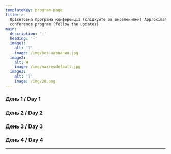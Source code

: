 ```yaml
---
templateKey: program-page
title: >-
  Орієнтовна програма конференції (слідкуйте за оновленнями) Approximate
  conference program (follow the updates)
main:
  description: '-'
  heading: '-'
  image1:
    alt: '?'
    image: /img/без-названия.jpg
  image2:
    alt: Я
    image: /img/maxresdefault.jpg
  image3:
    alt: '?'
    image: /img/28.png
---
```

### День 1 / Day 1

### День 2 / Day 2

### День 3 / Day 3

### День 4 / Day 4

****
